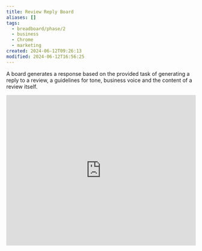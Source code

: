 ```yaml
---
title: Review Reply Board
aliases: []
tags:
  - breadboard/phase/2
  - business
  - Chrome
  - marketing
created: 2024-06-12T09:26:13
modified: 2024-06-12T16:56:25
---
```


A board generates a response based on the provided task of generating a reply to a review, a guidelines for tone, business voice and the content of a review itself.

<iframe width="100%" height="400" src="https://www.youtube.com/embed/lFe6koESrH4" title="YouTube video player" frameborder="0" allow="accelerometer; autoplay; clipboard-write; encrypted-media; gyroscope; picture-in-picture" allowfullscreen/>

- [business-review-replier.ts](https://github.com/ExaDev/breadboard/blob/business-review-reply/packages/breadboard-web/src/boards/business-review-replier.ts)
- [business-review-replier.json](https://github.com/ExaDev/breadboard/blob/business-review-reply/packages/breadboard-web/public/graphs/business-review-replier.json) [🔗](https://breadboard-ai.web.app/?board=https://raw.githubusercontent.com/ExaDev/breadboard/business-review-reply/packages/breadboard-web/public/graphs/business-review-replier.json)

[This demo board](https://breadboard-ai.web.app/?board=https://raw.githubusercontent.com/ExaDev/breadboard/business-review-reply/packages/breadboard-web/public/graphs/business-review-replier-demo.json) is a wrpaper which passes a randomly selected review to the `business-review-replier` board.

![Pasted image 20240612092655.png](projects/Breadboard/Phase%202/files/Pasted%20image%2020240612092655.png)

![Pasted image 20240612092647.png](projects/Breadboard/Phase%202/files/Pasted%20image%2020240612092647.png)

Presently this board is just operates on textual input and output.

Work has been started on a [GBP API Board](projects/Breadboard/Phase%202/GBP%20API%20Board.md)

## Live Demo

<iframe src="https://breadboard-ai.web.app/?board=https://raw.githubusercontent.com/ExaDev/breadboard/business-review-reply/packages/breadboard-web/public/graphs/business-review-replier-demo.json&embed" style="width: 100%; height: 500px; border: 0;"/>

[Open in breadboard web](https://breadboard-ai.web.app/?board=https://raw.githubusercontent.com/ExaDev/breadboard/business-review-reply/packages/breadboard-web/public/graphs/business-review-replier-demo.json)
